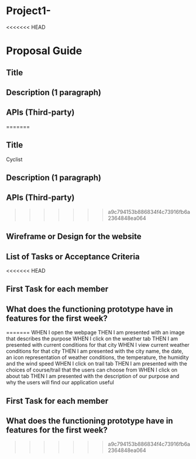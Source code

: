 # Project1-
<<<<<<< HEAD
# Proposal Guide

## Title

## Description (1 paragraph)

## APIs (Third-party)
=======
## Title
Cyclist
## Description (1 paragraph)

## APIs (Third-party)
>>>>>>> a9c794153b886834f4c73916fb6a2364848ea064

## Wireframe or Design for the website

## List of Tasks or Acceptance Criteria
<<<<<<< HEAD


## First Task for each member

## What does the functioning prototype have in features for the first week?

=======
WHEN I open the webpage
THEN I am presented with an image that describes the purpose
WHEN I click on the weather tab
THEN I am presented with current conditions for that city
WHEN I view current weather conditions for that city
THEN I am presented with the city name, the date, an icon representation of weather conditions, the temperature, the humidity and the wind speed
WHEN I click on trail tab
THEN I am presented with the choices of course/trail that the users can choose from
WHEN I click on about tab
THEN I am presented with the description of our purpose and why the users will find our application useful
## First Task for each member

## What does the functioning prototype have in features for the first week?
>>>>>>> a9c794153b886834f4c73916fb6a2364848ea064
